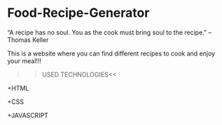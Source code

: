 # Food-Recipe-Generator
“A recipe has no soul. You as the cook must bring soul to the recipe.” – Thomas Keller

This is a website where you can find different recipes to cook and enjoy your meal!!!

>>USED TECHNOLOGIES<<

+HTML

+CSS

+JAVASCRIPT
